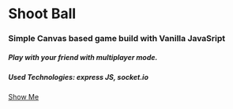 # Shoot Ball

### Simple Canvas based game build with Vanilla JavaSript

##### Play with your friend with multiplayer mode.
##### Used Technologies: express JS, socket.io

[Show Me](https://shoot-ball.vercel.app/)
